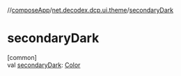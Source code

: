 //[composeApp](../../index.md)/[net.decodex.dcp.ui.theme](index.md)/[secondaryDark](secondary-dark.md)

# secondaryDark

[common]\
val [secondaryDark](secondary-dark.md): [Color](https://developer.android.com/reference/kotlin/androidx/compose/ui/graphics/Color.html)
